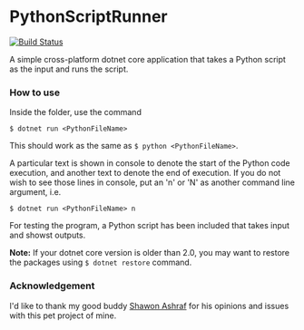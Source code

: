 # PythonScriptRunner

[![Build Status](https://travis-ci.org/maacpiash/PythonScriptRunner.svg?branch=master)](https://travis-ci.org/maacpiash/PythonScriptRunner)

A simple cross-platform dotnet core application that takes a Python script as the input and runs the script.

### How to use
Inside the folder, use the command
```
$ dotnet run <PythonFileName>
```
This should work as the same as `$ python <PythonFileName>`.<br/>

A particular text is shown in console to denote the start of the Python code execution, and another text to denote the end of execution. If you do not wish to see those lines in console, put an 'n' or 'N' as another command line argument, i.e.
```
$ dotnet run <PythonFileName> n
```

For testing the program, a Python script has been included that takes input and showst outputs.<br/>

**Note:** If your dotnet core version is older than 2.0, you may want to restore the packages using `$ dotnet restore` command.   

### Acknowledgement
I'd like to thank my good buddy [Shawon Ashraf](https://github.com/ShawonAshraf) for his opinions and issues with this pet project of mine.